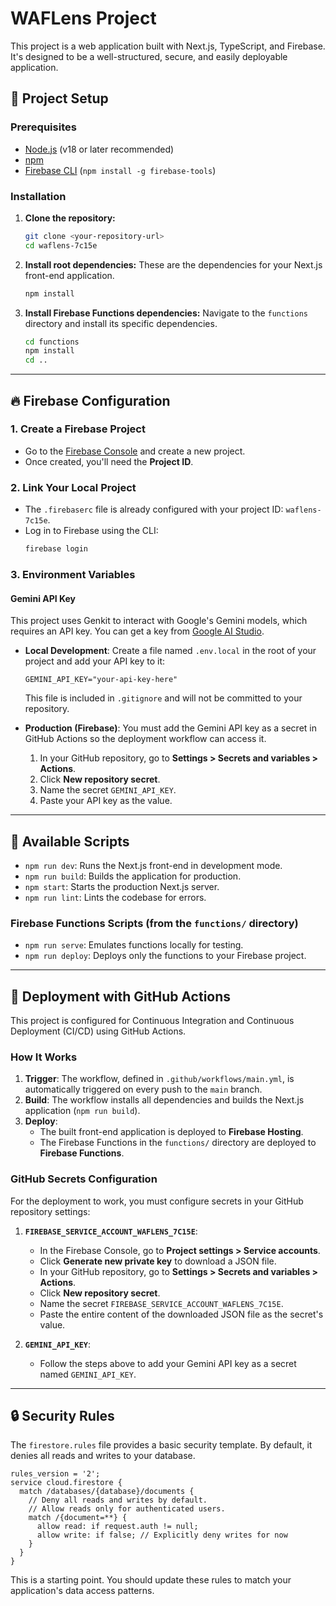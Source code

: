 # WAFLens Project

This project is a web application built with Next.js, TypeScript, and Firebase. It's designed to be a well-structured, secure, and easily deployable application.

## 🚀 Project Setup

### Prerequisites
- [Node.js](https://nodejs.org/) (v18 or later recommended)
- [npm](https://www.npmjs.com/)
- [Firebase CLI](https://firebase.google.com/docs/cli) (`npm install -g firebase-tools`)

### Installation
1.  **Clone the repository:**
    ```bash
    git clone <your-repository-url>
    cd waflens-7c15e
    ```
2.  **Install root dependencies:**
    These are the dependencies for your Next.js front-end application.
    ```bash
    npm install
    ```
3.  **Install Firebase Functions dependencies:**
    Navigate to the `functions` directory and install its specific dependencies.
    ```bash
    cd functions
    npm install
    cd ..
    ```

---

## 🔥 Firebase Configuration

### 1. Create a Firebase Project
- Go to the [Firebase Console](https://console.firebase.google.com/) and create a new project.
- Once created, you'll need the **Project ID**.

### 2. Link Your Local Project
- The `.firebaserc` file is already configured with your project ID: `waflens-7c15e`.
- Log in to Firebase using the CLI:
    ```bash
    firebase login
    ```

### 3. Environment Variables

#### Gemini API Key
This project uses Genkit to interact with Google's Gemini models, which requires an API key. You can get a key from [Google AI Studio](https://aistudio.google.com/app/apikey).

-   **Local Development**: Create a file named `.env.local` in the root of your project and add your API key to it:
    ```
    GEMINI_API_KEY="your-api-key-here"
    ```
    This file is included in `.gitignore` and will not be committed to your repository.

-   **Production (Firebase)**: You must add the Gemini API key as a secret in GitHub Actions so the deployment workflow can access it.
    1. In your GitHub repository, go to **Settings > Secrets and variables > Actions**.
    2. Click **New repository secret**.
    3. Name the secret `GEMINI_API_KEY`.
    4. Paste your API key as the value.

---

## 📜 Available Scripts

-   `npm run dev`: Runs the Next.js front-end in development mode.
-   `npm run build`: Builds the application for production.
-   `npm start`: Starts the production Next.js server.
-   `npm run lint`: Lints the codebase for errors.

### Firebase Functions Scripts (from the `functions/` directory)
-   `npm run serve`: Emulates functions locally for testing.
-   `npm run deploy`: Deploys only the functions to your Firebase project.

---

## 🚀 Deployment with GitHub Actions

This project is configured for Continuous Integration and Continuous Deployment (CI/CD) using GitHub Actions.

### How It Works
1.  **Trigger**: The workflow, defined in `.github/workflows/main.yml`, is automatically triggered on every push to the `main` branch.
2.  **Build**: The workflow installs all dependencies and builds the Next.js application (`npm run build`).
3.  **Deploy**:
    - The built front-end application is deployed to **Firebase Hosting**.
    - The Firebase Functions in the `functions/` directory are deployed to **Firebase Functions**.

### GitHub Secrets Configuration
For the deployment to work, you must configure secrets in your GitHub repository settings:

1.  **`FIREBASE_SERVICE_ACCOUNT_WAFLENS_7C15E`**:
    - In the Firebase Console, go to **Project settings > Service accounts**.
    - Click **Generate new private key** to download a JSON file.
    - In your GitHub repository, go to **Settings > Secrets and variables > Actions**.
    - Click **New repository secret**.
    - Name the secret `FIREBASE_SERVICE_ACCOUNT_WAFLENS_7C15E`.
    - Paste the entire content of the downloaded JSON file as the secret's value.

2.  **`GEMINI_API_KEY`**:
    - Follow the steps above to add your Gemini API key as a secret named `GEMINI_API_KEY`.

---

## 🔒 Security Rules

The `firestore.rules` file provides a basic security template. By default, it denies all reads and writes to your database.

```rules
rules_version = '2';
service cloud.firestore {
  match /databases/{database}/documents {
    // Deny all reads and writes by default.
    // Allow reads only for authenticated users.
    match /{document=**} {
      allow read: if request.auth != null;
      allow write: if false; // Explicitly deny writes for now
    }
  }
}
```
This is a starting point. You should update these rules to match your application's data access patterns.
